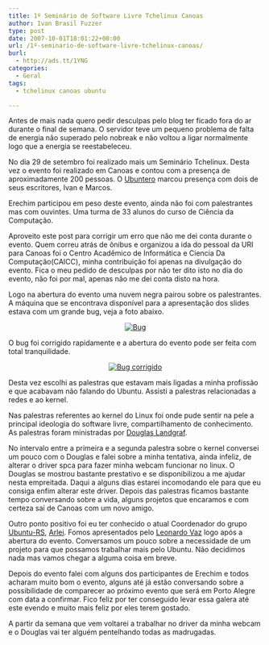 ```yaml
---
title: 1º Seminário de Software Livre Tchelinux Canoas
author: Ivan Brasil Fuzzer
type: post
date: 2007-10-01T18:01:22+00:00
url: /1º-seminario-de-software-livre-tchelinux-canoas/
burl:
  - http://ads.tt/1YNG
categories:
  - Geral
tags:
  - tchelinux canoas ubuntu

---
```

Antes de mais nada quero pedir desculpas pelo blog ter ficado fora do ar durante o final de semana. O servidor teve um pequeno problema de falta de energia não superado pelo nobreak e não voltou a ligar normalmente logo que a energia se reestabeleceu.

No dia 29 de setembro foi realizado mais um Seminário Tchelinux. Desta vez o evento foi realizado em Canoas e contou com a presença de aproximadamente 200 pessoas. O [Ubuntero][1] marcou presença com dois de seus escritores, Ivan e Marcos.

Erechim participou em peso deste evento, ainda não foi com palestrantes mas com ouvintes. Uma turma de 33 alunos do curso de Ciência da Computação.

Aproveito este post para corrigir um erro que não me dei conta durante o evento. Quem correu atrás de ônibus e organizou a ida do pessoal da URI para Canoas foi o Centro Acadêmico de Informática e Ciencia Da Computação(CAICC), minha contribuição foi apenas na divulgação do evento. Fica o meu pedido de desculpas por não ter dito isto no dia do evento, não foi por mal, apenas não me dei conta disto na hora.

Logo na abertura do evento uma nuvem negra pairou sobre os palestrantes. A máquina que se encontrava disponível para a apresentação dos slides estava com um grande bug, veja a foto abaixo.

<center>
  <a href='http://www.ubuntero.com.br/wp-content/uploads/2007/10/p1013088.JPG' title='Bug'><img src='http://www.ubuntero.com.br/wp-content/uploads/2007/10/p1013088.thumbnail.JPG' alt='Bug' /></a>
</center>

O bug foi corrigido rapidamente e a abertura do evento pode ser feita com total tranquilidade.

<center>
  <a href='http://www.ubuntero.com.br/wp-content/uploads/2007/10/p1013089.JPG' title='Bug corrigido'><img src='http://www.ubuntero.com.br/wp-content/uploads/2007/10/p1013089.thumbnail.JPG' alt='Bug corrigido' /></a>
</center>

Desta vez escolhi as palestras que estavam mais ligadas a minha profissão e que acabavam não falando do Ubuntu. Assisti a palestras relacionadas a redes e ao kernel.

Nas palestras referentes ao kernel do Linux foi onde pude sentir na pele a principal ideologia do software livre, compartilhamento de conhecimento. As palestras foram ministradas por [Douglas Landgraf][2].

No intervalo entre a primeira e a segunda palestra sobre o kernel conversei um pouco com o Douglas e falei sobre a minha tentativa, ainda infeliz, de alterar o driver spca para fazer minha webcam funcionar no linux. O Douglas se mostrou bastante prestativo e se disponibilizou a me ajudar nesta empreitada. Daqui a alguns dias estarei incomodando ele para que eu consiga enfim alterar este driver. Depois das palestras ficamos bastante tempo conversando sobre a vida, alguns projetos que encaramos e com certeza saí de Canoas com um novo amigo.

Outro ponto positivo foi eu ter conhecido o atual Coordenador do grupo [Ubuntu-RS][3], [Arlei][4]. Fomos apresentados pelo [Leonardo Vaz][5] logo após a abertura do evento. Conversamos um pouco sobre a necessidade de um projeto para que possamos trabalhar mais pelo Ubuntu. Não decidimos nada mas vamos chegar a alguma coisa em breve.

Depois do evento falei com alguns dos participantes de Erechim e todos acharam muito bom o evento, alguns até já estão conversando sobre a possibilidade de comparecer ao próximo evento que será em Porto Alegre com data a confirmar. Fico feliz por ter conseguido levar essa galera até este evendo e muito mais feliz por eles terem gostado.

A partir da semana que vem voltarei a trabalhar no driver da minha webcam e o Douglas vai ter alguém pentelhando todas as madrugadas.

 [1]: http://www.ubuntero.com.br
 [2]: http://dougsland.livejournal.com/
 [3]: http://wiki.ubuntu-br.org/UbuntuRS
 [4]: http://www.ubuntu.blog.br/
 [5]: http://www.leonardovaz.org/blog